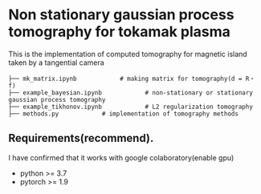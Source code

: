 # Non stationary gaussian process tomography for tokamak plasma
This is the implementation of computed tomography for magnetic island taken by a tangential camera 

    ├── mk_matrix.ipynb            # making matrix for tomography(d = R・f)
    ├── example_bayesian.ipynb            # non-stationary or stationary gaussian process tomography
    ├── example_tikhonov.ipynb            # L2 regularization tomography
    ├── methods.py            # implementation of tomography methods

## Requirements(recommend).
 I have confirmed that it works with google colaboratory(enable gpu)
- python >= 3.7
- pytorch >= 1.9 



